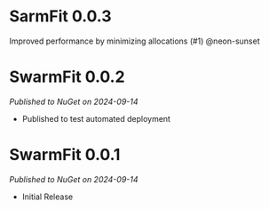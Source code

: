 # SarmFit 0.0.3
Improved performance by minimizing allocations (#1) @neon-sunset

# SwarmFit 0.0.2
_Published to NuGet on 2024-09-14_
* Published to test automated deployment

# SwarmFit 0.0.1
_Published to NuGet on 2024-09-14_
* Initial Release